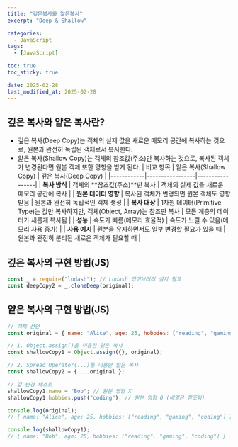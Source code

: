 ```yaml
---
title: "깊은복사와 얉은복사"
excerpt: "Deep & Shallow"

categories:
  - JavaScript
tags:
  - [JavaScript]

toc: true
toc_sticky: true

date: 2025-02-28
last_modified_at: 2025-02-28
---
```


## 깊은 복사와 얕은 복사란?

- 깊은 복사(Deep Copy)는 객체의 실제 값을 새로운 메모리 공간에 복사하는 것으로, 원본과 완전히 독립된 객체로서 복사한다.
- 얉은 복사(Shallow Copy)는 객체의 참조값(주소)만 복사하는 것으로, 복사된 객체가 변경된다면 원본 객체 또한 영향을 받게 된다.
  | 비교 항목 | 얕은 복사(Shallow Copy) | 깊은 복사(Deep Copy) |
  |------------|-----------------|-----------------|
  | **복사 방식** | 객체의 **참조값(주소)**만 복사 | 객체의 실제 값을 새로운 메모리 공간에 복사 |
  | **원본 데이터 영향** | 복사된 객체가 변경되면 원본 객체도 영향받음 | 원본과 완전히 독립적인 객체 생성 |
  | **복사 대상** | 1차원 데이터(Primitive Type)는 값만 복사하지만, 객체(Object, Array)는 참조만 복사 | 모든 계층의 데이터가 새롭게 복사됨 |
  | **성능** | 속도가 빠름(메모리 효율적) | 속도가 느릴 수 있음(메모리 사용 증가) |
  | **사용 예시** | 원본을 유지하면서도 일부 변경할 필요가 있을 때 | 원본과 완전히 분리된 새로운 객체가 필요할 때 |

## 깊은 복사의 구현 방법(JS)

```javascript
const _ = require("lodash"); // Lodash 라이브러리 설치 필요
const deepCopy2 = _.cloneDeep(original);
```

## 얕은 복사의 구현 방법(JS)

```javascript
// 객체 선언
const original = { name: "Alice", age: 25, hobbies: ["reading", "gaming"] };

// 1. Object.assign()을 이용한 얕은 복사
const shallowCopy1 = Object.assign({}, original);

// 2. Spread Operator(...)를 이용한 얕은 복사
const shallowCopy2 = { ...original };

// 값 변경 테스트
shallowCopy1.name = "Bob"; // 원본 영향 X
shallowCopy1.hobbies.push("coding"); // 원본 영향 O (배열은 참조됨)

console.log(original);
// { name: "Alice", age: 25, hobbies: ["reading", "gaming", "coding"] }

console.log(shallowCopy1);
// { name: "Bob", age: 25, hobbies: ["reading", "gaming", "coding"] }
```
